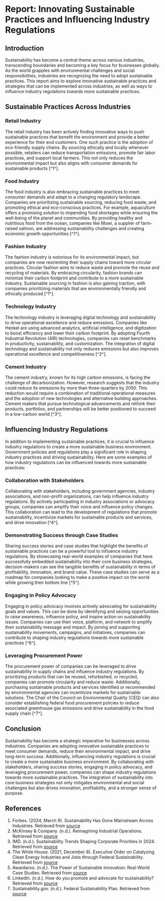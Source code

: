 # Report: Innovating Sustainable Practices and Influencing Industry Regulations

## Introduction

Sustainability has become a central theme across various industries, transcending boundaries and becoming a key focus for businesses globally. As the world grapples with environmental challenges and social responsibilities, industries are recognizing the need to adopt sustainable practices. This report aims to explore innovative sustainable practices and strategies that can be implemented across industries, as well as ways to influence industry regulations towards more sustainable practices.

## Sustainable Practices Across Industries

### Retail Industry

The retail industry has been actively finding innovative ways to push sustainable practices that benefit the environment and provide a better experience for their end customers. One such practice is the adoption of eco-friendly supply chains. By sourcing ethically and locally whenever possible, retailers can reduce transportation emissions, promote fair labor practices, and support local farmers. This not only reduces the environmental impact but also aligns with consumer demands for sustainable products [^1^].

### Food Industry

The food industry is also embracing sustainable practices to meet consumer demands and adapt to a changing regulatory landscape. Companies are prioritizing sustainable sourcing, reducing food waste, and promoting ethical and eco-conscious practices. For example, aquaculture offers a promising solution to impending food shortages while ensuring the well-being of the planet and communities. By providing healthy and nutritious food from the ocean, companies like Mowi, a supplier of farm-raised salmon, are addressing sustainability challenges and creating economic growth opportunities [^1^].

### Fashion Industry

The fashion industry is notorious for its environmental impact, but companies are now reorienting their supply chains toward more circular practices. Circular fashion aims to reduce waste and promote the reuse and recycling of materials. By embracing circularity, fashion brands can minimize their carbon footprint and contribute to a more sustainable industry. Sustainable sourcing in fashion is also gaining traction, with companies prioritizing materials that are environmentally friendly and ethically produced [^1^].

### Technology Industry

The technology industry is leveraging digital technology and sustainability to drive operational excellence and reduce emissions. Companies like Henkel are using advanced analytics, artificial intelligence, and digitization to boost efficiency and lower their carbon footprint. By adopting Fourth Industrial Revolution (4IR) technologies, companies can reset benchmarks in productivity, sustainability, and customization. The integration of digital technology and sustainability not only reduces emissions but also improves operational excellence and competitiveness [^2^].

### Cement Industry

The cement industry, known for its high carbon emissions, is facing the challenge of decarbonization. However, research suggests that the industry could reduce its emissions by more than three-quarters by 2050. This reduction would require a combination of traditional operational measures and the adoption of new technologies and alternative building approaches. Cement makers that pursue technological advancements and rethink their products, portfolios, and partnerships will be better positioned to succeed in a low-carbon world [^3^].

## Influencing Industry Regulations

In addition to implementing sustainable practices, it is crucial to influence industry regulations to create a more sustainable business environment. Government policies and regulations play a significant role in shaping industry practices and driving sustainability. Here are some examples of how industry regulations can be influenced towards more sustainable practices:

### Collaboration with Stakeholders

Collaborating with stakeholders, including government agencies, industry associations, and non-profit organizations, can help influence industry regulations. By actively participating in industry associations or advocacy groups, companies can amplify their voice and influence policy changes. This collaboration can lead to the development of regulations that promote sustainability, incentivize markets for sustainable products and services, and drive innovation [^4^].

### Demonstrating Success through Case Studies

Sharing success stories and case studies that highlight the benefits of sustainable practices can be a powerful tool to influence industry regulations. By showcasing real-world examples of companies that have successfully embedded sustainability into their core business strategies, decision-makers can see the tangible benefits of sustainability in terms of profitability, innovation, and brand value. These case studies can serve as a roadmap for companies looking to make a positive impact on the world while growing their bottom line [^5^].

### Engaging in Policy Advocacy

Engaging in policy advocacy involves actively advocating for sustainability goals and values. This can be done by identifying and seizing opportunities to raise awareness, influence policy, and inspire action on sustainability issues. Companies can use their voice, platform, and network to amplify their sustainability message and impact. By joining and supporting sustainability movements, campaigns, and initiatives, companies can contribute to shaping industry regulations towards more sustainable practices [^6^].

### Leveraging Procurement Power

The procurement power of companies can be leveraged to drive sustainability in supply chains and influence industry regulations. By prioritizing products that can be reused, refurbished, or recycled, companies can promote circularity and reduce waste. Additionally, purchasing sustainable products and services identified or recommended by environmental agencies can incentivize markets for sustainable solutions. The Chair of the Council on Environmental Quality (CEQ) can also consider establishing federal food procurement policies to reduce associated greenhouse gas emissions and drive sustainability in the food supply chain [^7^].

## Conclusion

Sustainability has become a strategic imperative for businesses across industries. Companies are adopting innovative sustainable practices to meet consumer demands, reduce their environmental impact, and drive long-term success. Additionally, influencing industry regulations is crucial to create a more sustainable business environment. By collaborating with stakeholders, sharing success stories, engaging in policy advocacy, and leveraging procurement power, companies can shape industry regulations towards more sustainable practices. The integration of sustainability into core business strategies not only mitigates environmental and social challenges but also drives innovation, profitability, and a stronger sense of purpose.

## References

1. Forbes. (2024, March 9). Sustainability Has Gone Mainstream Across Industries. Retrieved from [source](https://www.forbes.com/sites/jiawertz/2024/03/09/sustainability-has-gone-mainstream-across-industries/)
2. McKinsey & Company. (n.d.). Reimagining Industrial Operations. Retrieved from [source](https://www.mckinsey.com/capabilities/sustainability/our-insights/reimagining-industrial-operations)
3. IMD. (n.d.). Sustainability Trends Shaping Corporate Priorities in 2024. Retrieved from [source](https://www.imd.org/ibyimd/2024-trends/sustainability-trends-shaping-corporate-priorities-in-2024/)
4. The White House. (2021, December 8). Executive Order on Catalyzing Clean Energy Industries and Jobs through Federal Sustainability. Retrieved from [source](https://www.whitehouse.gov/briefing-room/presidential-actions/2021/12/08/executive-order-on-catalyzing-clean-energy-industries-and-jobs-through-federal-sustainability/)
5. Awardaroo. (n.d.). The Power of Sustainable Innovation: Real-World Case Studies. Retrieved from [source](https://www.awardaroo.io/resources/the-power-of-sustainable-innovation-real-world-case-studies)
6. LinkedIn. (n.d.). How do you promote and advocate for sustainability? Retrieved from [source](https://www.linkedin.com/advice/0/how-do-you-promote-advocate-sustainability)
7. Sustainability.gov. (n.d.). Federal Sustainability Plan. Retrieved from [source](https://www.sustainability.gov/federalsustainabilityplan/index.html)